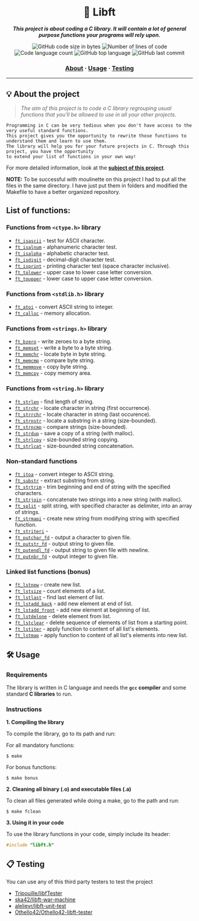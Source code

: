 <h1 align="center">
	🧰 Libft
</h1>

<p align="center">
	<b><i>This project is about coding a C library. It will contain a lot of general purpose functions your programs will rely upon.
</i></b><br>
</p>

<p align="center">
	<img alt="GitHub code size in bytes" src="https://img.shields.io/github/languages/code-size/surfi89/libft?color=lightblue" />
	<img alt="Number of lines of code" src="https://img.shields.io/tokei/lines/github/surfi89/libft?color=critical" />
	<img alt="Code language count" src="https://img.shields.io/github/languages/count/surfi89/libft?color=yellow" />
	<img alt="GitHub top language" src="https://img.shields.io/github/languages/top/surfi89/libft?color=blue" />
	<img alt="GitHub last commit" src="https://img.shields.io/github/last-commit/surfi89/libft?color=green" />
</p>

<h3 align="center">
	<a href="#%EF%B8%8F-about">About</a>
	<span> · </span>
	<a href="#%EF%B8%8F-usage">Usage</a>
	<span> · </span>
	<a href="#-testing">Testing</a>
</h3>

---

## 💡 About the project

> _The aim of this project is to code a C library regrouping usual functions that you'll be allowed to use in all your other projects._

	Programming in C can be very tedious when you don't have access to the very useful standard functions.
	This project gives you the opportunity to rewrite those functions to understand them and learn to use them.
	The library will help you for your future projects in C. Through this project, you have the opportunity
	to extend your list of functions in your own way!

For more detailed information, look at the [**subject of this project**](https://github.com/Sasin42Lab/Libft/blob/201fd51d2a5762d71145723a955f0652e7941b03/Libft_subject.pdf).

**NOTE:** To be successful with moulinette on this project I had to put all the files in the same directory.
I have just put them in folders and modified the Makefile to have a better organized repository.

## List of functions:

### Functions from `<ctype.h>` library

* [`ft_isascii`](sources/ft_isascii.c)			- test for ASCII character.
* [`ft_isalnum`](sources/ft_isalnum.c)			- alphanumeric character test.
* [`ft_isalpha`](sources/ft_isalpha.c)			- alphabetic character test.
* [`ft_isdigit`](sources/ft_isdigit.c)			- decimal-digit character test.
* [`ft_isprint`](sources/ft_isprint.c)			- printing character test (space character inclusive).
* [`ft_tolower`](sources/ft_tolower.c)			- upper case to lower case letter conversion.
* [`ft_toupper`](sources/ft_toupper.c)			- lower case to upper case letter conversion.

### Functions from `<stdlib.h>` library

* [`ft_atoi`](sources/ft_atoi.c)		- convert ASCII string to integer.
* [`ft_calloc`](sources/ft_calloc.c)	- memory allocation.

### Functions from `<strings.h>` library

* [`ft_bzero`](sources/ft_bzero.c)		- write zeroes to a byte string.
* [`ft_memset`](sources/ft_memset.c)		- write a byte to a byte string.
* [`ft_memchr`](sources/ft_memchr.c)		- locate byte in byte string.
* [`ft_memcmp`](sources/ft_memcmp.c)		- compare byte string.
* [`ft_memmove`](sources/ft_memmove.c)	- copy byte string.
* [`ft_memcpy`](sources/ft_memcpy.c)		- copy memory area.

### Functions from `<string.h>` library

* [`ft_strlen`](sources/ft_strlen.c)				- find length of string.
* [`ft_strchr`](sources/ft_strchr.c)				- locate character in string (first occurrence).
* [`ft_strrchr`](sources/ft_strrchr.c)			- locate character in string (last occurence).
* [`ft_strnstr`](sources/ft_strnstr.c)			- locate a substring in a string (size-bounded).
* [`ft_strncmp`](sources/ft_strncmp.c) 			- compare strings (size-bounded).
* [`ft_strdup`](sources/ft_strdup.c)				- save a copy of a string (with malloc).
* [`ft_strlcpy`](sources/ft_strlcpy.c)			- size-bounded string copying.
* [`ft_strlcat`](sources/ft_strlcat.c)			- size-bounded string concatenation.

### Non-standard functions

* [`ft_itoa`](sources/ft_itoa.c)					- convert integer to ASCII string.
* [`ft_substr`](sources/ft_substr.c)				- extract substring from string.
* [`ft_strtrim`](sources/ft_strtrim.c)			- trim beginning and end of string with the specified characters.
* [`ft_strjoin`](sources/ft_strjoin.c)			- concatenate two strings into a new string (with malloc).
* [`ft_split`](sources/ft_split.c)				- split string, with specified character as delimiter, into an array of strings.
* [`ft_strmapi`](sources/ft_strmapi.c)			- create new string from modifying string with specified function.
* [`ft_striteri`](sources/ft_striteri.c)			- 
* [`ft_putchar_fd`](sources/ft_putchar_fd.c)		- output a character to given file.
* [`ft_putstr_fd`](sources/ft_putstr_fd.c)		- output string to given file.
* [`ft_putendl_fd`](sources/ft_putendl_fd.c)		- output string to given file with newline.
* [`ft_putnbr_fd`](sources/ft_putnbr_fd.c)		- output integer to given file.

### Linked list functions (bonus)

* [`ft_lstnew`](sources/ft_lstnew.c)				- create new list.
* [`ft_lstsize`](sources/ft_lstsize.c)			- count elements of a list.
* [`ft_lstlast`](sources/ft_lstlast.c)			- find last element of list.
* [`ft_lstadd_back`](sources/ft_lstadd_back.c)	- add new element at end of list.
* [`ft_lstadd_front`](sources/ft_lstadd_front.c)	- add new element at beginning of list.
* [`ft_lstdelone`](sources/ft_lstdelone.c)		- delete element from list.
* [`ft_lstclear`](sources/ft_lstclear.c)			- delete sequence of elements of list from a starting point.
* [`ft_lstiter`](sources/ft_lstiter.c)			- apply function to content of all list's elements.
* [`ft_lstmap`](sources/ft_lstmap.c)				- apply function to content of all list's elements into new list.


## 🛠️ Usage

### Requirements

The library is written in C language and needs the **`gcc` compiler** and some standard **C libraries** to run.

### Instructions

**1. Compiling the library**

To compile the library, go to its path and run:

For all mandatory functions:

```shell
$ make
```

For bonus functions:

```shell
$ make bonus
```

**2. Cleaning all binary (.o) and executable files (.a)**

To clean all files generated while doing a make, go to the path and run:

```shell
$ make fclean
```

**3. Using it in your code**

To use the library functions in your code, simply include its header:

```C
#include "libft.h"
```

## 📋 Testing

You can use any of this third party testers to test the project


* [Tripouille/libfTester](https://github.com/Tripouille/libftTester)
* [ska42/libft-war-machine](https://github.com/ska42/libft-war-machine)
* [alelievr/libft-unit-test](https://github.com/alelievr/libft-unit-test)
* [Othello42/Othello42-libft-tester](https://github.com/Othello42/Othello42-libft-tester)
